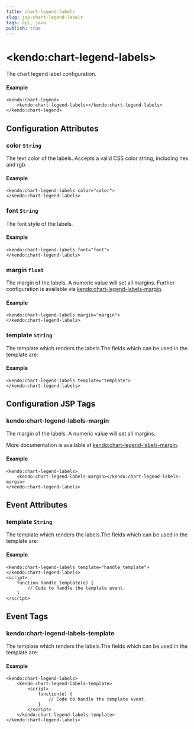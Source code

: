 ```yaml
---
title: chart-legend-labels
slug: jsp-chart-legend-labels
tags: api, java
publish: true
---
```


# \<kendo:chart-legend-labels\>

The chart legend label configuration.

#### Example
    <kendo:chart-legend>
        <kendo:chart-legend-labels></kendo:chart-legend-labels>
    </kendo:chart-legend>

## Configuration Attributes

### color `String`

The text color of the labels. Accepts a valid CSS color string, including hex and rgb.

#### Example
    <kendo:chart-legend-labels color="color">
    </kendo:chart-legend-labels>

### font `String`

The font style of the labels.

#### Example
    <kendo:chart-legend-labels font="font">
    </kendo:chart-legend-labels>

### margin `float`

The margin of the labels. A numeric value will set all margins. Further configuration is available via [kendo:chart-legend-labels-margin](#kendo-chart-legend-labels-margin). 

#### Example
    <kendo:chart-legend-labels margin="margin">
    </kendo:chart-legend-labels>

### template `String`

The template which renders the labels.The fields which can be used in the template are:

#### Example
    <kendo:chart-legend-labels template="template">
    </kendo:chart-legend-labels>


##  Configuration JSP Tags

### kendo:chart-legend-labels-margin

The margin of the labels. A numeric value will set all margins.

More documentation is available at [kendo:chart-legend-labels-margin](chart/legend-labels-margin).

#### Example

    <kendo:chart-legend-labels>
        <kendo:chart-legend-labels-margin></kendo:chart-legend-labels-margin>
    </kendo:chart-legend-labels>


## Event Attributes

### template `String`

The template which renders the labels.The fields which can be used in the template are:


#### Example
    <kendo:chart-legend-labels template="handle_template">
    </kendo:chart-legend-labels>
    <script>
        function handle_template(e) {
            // Code to handle the template event.
        }
    </script>

## Event Tags

### kendo:chart-legend-labels-template

The template which renders the labels.The fields which can be used in the template are:


#### Example
    <kendo:chart-legend-labels>
        <kendo:chart-legend-labels-template>
            <script>
                function(e) {
                    // Code to handle the template event.
                }
            </script>
        </kendo:chart-legend-labels-template>
    </kendo:chart-legend-labels>

